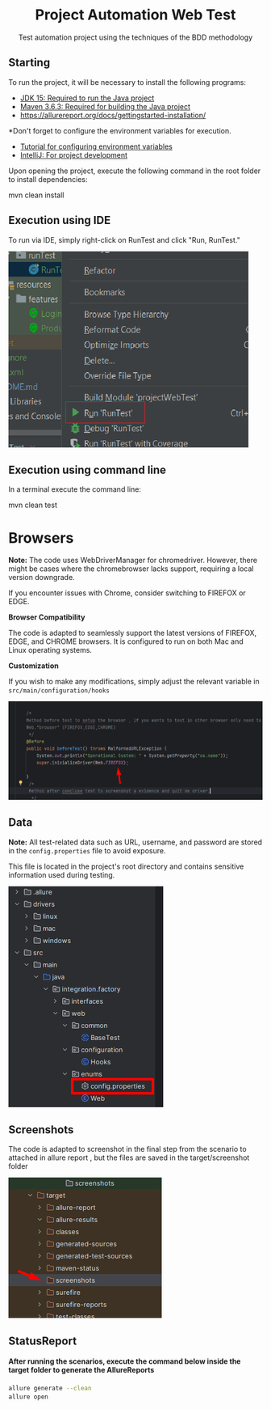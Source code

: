 <h1 align="center">Project Automation Web Test</h1>

</h1>
<p align="center">Test automation project using the techniques of the BDD methodology</p>


## Starting

To run the project, it will be necessary to install the following programs:

- [JDK 15: Required to run the Java project](https://www.oracle.com/java/technologies/javase/jdk13-archive-downloads.html)
- [Maven 3.6.3: Required for building the Java project](https://downloads.apache.org/maven/maven-3/3.6.3/binaries/apache-maven-3.6.3-bin.zip)
- https://allurereport.org/docs/gettingstarted-installation/

*Don't forget to configure the environment variables for execution.
- [Tutorial for configuring environment variables](https://medium.com/beelabacademy/configurando-vari%C3%A1veis-de-ambiente-java-home-e-maven-home-no-windows-e-unix-d9461f783c26#:~:text=Bom%2C%20mas%20o%20que%20s%C3%A3o,arquivos%20necess%C3%A1rios%2C%20inclusive%20os%20bin%C3%A1rios.)
- [IntelliJ: For project development](https://www.jetbrains.com/pt-br/idea/)


Upon opening the project, execute the following command in the root folder to install dependencies:


mvn clean install


## Execution using IDE

To run via IDE, simply right-click on RunTest and click "Run, RunTest."

![img_1.png](img_1.png)

## Execution using command line

In a terminal execute the command line:

mvn clean test 

# Browsers


**Note:** The code uses WebDriverManager for chromedriver. However, there might be cases where the chromebrowser lacks support, requiring a local version downgrade.

If you encounter issues with Chrome, consider switching to FIREFOX or EDGE.

**Browser Compatibility**

The code is adapted to seamlessly support the latest versions of FIREFOX, EDGE, and CHROME browsers. It is configured to run on both Mac and Linux operating systems.

**Customization**

If you wish to make any modifications, simply adjust the relevant variable in `src/main/configuration/hooks`


![img.png](img.png)

## Data

**Note:** All test-related data such as URL, username, and password are stored in the `config.properties` file to avoid exposure.

This file is located in the project's root directory and contains sensitive information used during testing.

![img_2.png](img_2.png)

## Screenshots

The code is adapted to screenshot in the final step from the scenario to attached in allure report , but the files are saved in the target/screenshot folder

![img_3.png](img_3.png)

## StatusReport
####  After running the scenarios, execute the command below inside the target folder to generate the AllureReports
```bash
allure generate --clean
allure open 
```
